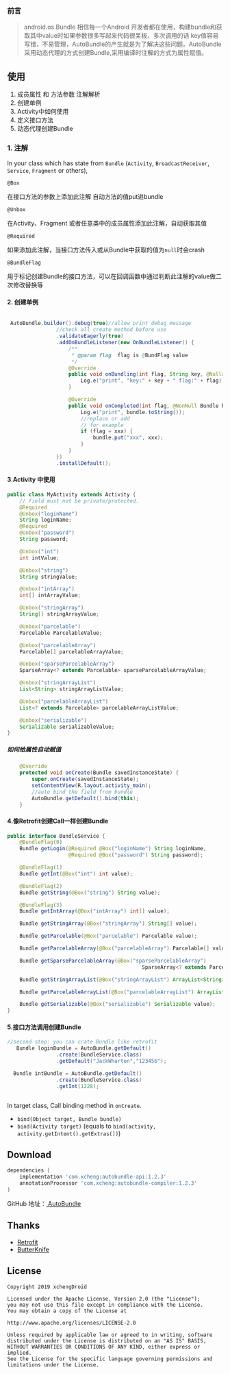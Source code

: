### 前言

> android.os.Bundle 相信每一个Android 开发者都在使用，构建bundle和获取其中value时如果参数很多写起来代码很呆板，多次调用的话 key值容易写错，不易管理，AutoBundle的产生就是为了解决这些问题。AutoBundle采用动态代理的方式创建Bundle,采用编译时注解的方式为属性赋值。

##### 

## 使用

1. 成员属性 和  方法参数 注解解析
2. 创建单例
3. Activity中如何使用
4. 定义接口方法
5. 动态代理创建Bundle

### 1. 注解

In your class which has state from `Bundle`
 (`Activity`, `BroadcastReceiver`, `Service`, `Fragment` or others),

 `@Box`

在接口方法的参数上添加此注解 自动方法的值put进bundle

 `@Unbox` 

 在Activity、Fragment 或者任意类中的成员属性添加此注解，自动获取其值

`@Required`

如果添加此注解，当接口方法传入或从Bundle中获取的值为`null`时会crash

`@BundleFlag`

用于标记创建Bundle的接口方法，可以在回调函数中通过判断此注解的value做二次修改替换等

#### 2.  创建单例

```java
 
 AutoBundle.builder().debug(true)//allow print debug message
                //check all create method before use
                .validateEagerly(true)
                .addOnBundleListener(new OnBundleListener() {
                    /**
                     * @param flag  flag is @BundFlag value
                     */
                    @Override
                    public void onBundling(int flag, String key, @Nullable Object value, boolean required) {
                        Log.e("print", "key:" + key + " flag:" + flag);
                    }

                    @Override
                    public void onCompleted(int flag, @NonNull Bundle bundle) {
                        Log.e("print", bundle.toString());
                        //replace or add
                        // for example
                        if (flag = xxx) {
                            bundle.put("xxx", xxx);
                        }
                    }
                })
                .installDefault();

```



#### 3.Activity 中使用

```java
public class MyActivity extends Activity {
    // field must not be private/protected.
    @Required
    @Unbox("loginName")
    String loginName;
    @Required
    @Unbox("password")
    String password;

    @Unbox("int")
    int intValue;

    @Unbox("string")
    String stringValue;

    @Unbox("intArray")
    int[] intArrayValue;

    @Unbox("stringArray")
    String[] stringArrayValue;

    @Unbox("parcelable")
    Parcelable ParcelableValue;

    @Unbox("parcelableArray")
    Parcelable[] parcelableArrayValue;

    @Unbox("sparseParcelableArray")
    SparseArray<? extends Parcelable> sparseParcelableArrayValue;

    @Unbox("stringArrayList")
    List<String> stringArrayListValue;

    @Unbox("parcelableArrayList")
    List<? extends Parcelable> parcelableArrayListValue;

    @Unbox("serializable")
    Serializable serializableValue;
}
```

##### 如何给属性自动赋值

```java
    @Override
    protected void onCreate(Bundle savedInstanceState) {
        super.onCreate(savedInstanceState);
        setContentView(R.layout.activity_main);
        //auto bind the field from bundle
        AutoBundle.getDefault().bind(this);
    }
```



#### 4.像Retrofit创建Call一样创建Bundle

```java
public interface BundleService {
    @BundleFlag(0)
    Bundle getLogin(@Required @Box("loginName") String loginName,
                    @Required @Box("password") String password);

    @BundleFlag(1)
    Bundle getInt(@Box("int") int value);

    @BundleFlag(2)
    Bundle getString(@Box("string") String value);

    @BundleFlag(3)
    Bundle getIntArray(@Box("intArray") int[] value);

    Bundle getStringArray(@Box("stringArray") String[] value);

    Bundle getParcelable(@Box("parcelable") Parcelable value);

    Bundle getParcelableArray(@Box("parcelableArray") Parcelable[] value);

    Bundle getSparseParcelableArray(@Box("sparseParcelableArray")
                                            SparseArray<? extends Parcelable> value);

    Bundle getStringArrayList(@Box("stringArrayList") ArrayList<String> value);

    Bundle getParcelableArrayList(@Box("parcelableArrayList") ArrayList<? extends Parcelable> value);

    Bundle getSerializable(@Box("serializable") Serializable value);
}
```



#### 5.接口方法调用创建Bundle

```java
//second step: you can crate Bundle like retrofit
   Bundle loginBundle = AutoBundle.getDefault()
                .create(BundleService.class)
                .getDefault("JackWharton","123456");

  Bundle intBundle = AutoBundle.getDefault()
                .create(BundleService.class)
                .getInt(1228);



```



In target class, Call binding method in ``onCreate``.

- ``bind(Object target, Bundle bundle)``
- ``bind(Activity target)`` (equals to ``bind(activity, activity.getIntent().getExtras())``)

## Download

```groovy
dependencies {
    implementation 'com.xcheng:autobundle-api:1.2.3'
    annotationProcessor 'com.xcheng:autobundle-compiler:1.2.3'
}
```

GitHub 地址：[ AutoBundle](<https://github.com/xchengDroid/AutoBundle>)



## Thanks

- [Retrofit](https://github.com/square/retrofit)
- [ButterKnife](https://github.com/JakeWharton/butterknife)

## License

```
Copyright 2019 xchengDroid

Licensed under the Apache License, Version 2.0 (the "License");
you may not use this file except in compliance with the License.
You may obtain a copy of the License at

http://www.apache.org/licenses/LICENSE-2.0

Unless required by applicable law or agreed to in writing, software
distributed under the License is distributed on an "AS IS" BASIS,
WITHOUT WARRANTIES OR CONDITIONS OF ANY KIND, either express or implied.
See the License for the specific language governing permissions and
limitations under the License.
```
